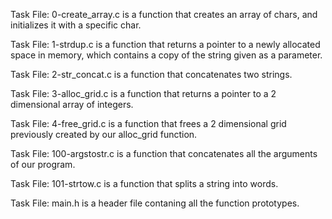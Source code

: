 Task File: 0-create_array.c is a function that creates an array of chars, and initializes it with a specific char.

Task File: 1-strdup.c is a function that returns a pointer to a newly allocated space in memory, which contains a copy of the string given as a parameter.

Task File: 2-str_concat.c is a function that concatenates two strings.

Task File: 3-alloc_grid.c is a function that returns a pointer to a 2 dimensional array of integers.

Task File: 4-free_grid.c is a function that frees a 2 dimensional grid previously created by our alloc_grid function.

Task File: 100-argstostr.c is a function that concatenates all the arguments of our program.

Task File: 101-strtow.c is a function that splits a string into words.

Task File: main.h is a header file contaning all the function prototypes.
